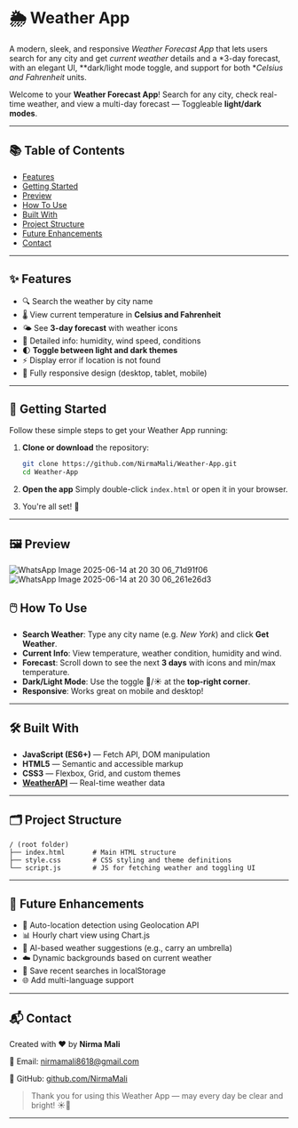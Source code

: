 # 🌦 Weather App
A modern, sleek, and responsive *Weather Forecast App* that lets users search for any city and get *current weather* details and a *3-day forecast, with an elegant UI, **dark/light mode toggle, and support for both **Celsius and Fahrenheit* units.

Welcome to your **Weather Forecast App**!
Search for any city, check real-time weather, and view a multi-day forecast —  Toggleable **light/dark modes**.

---

## 📚 Table of Contents

* [Features](#features)
* [Getting Started](#getting-started)
* [Preview](#preview)
* [How To Use](#how-to-use)
* [Built With](#built-with)
* [Project Structure](#project-structure)
* [Future Enhancements](#future-enhancements)
* [Contact](#contact)

---

## ✨ Features

* 🔍 Search the weather by city name
* 🌡️ View current temperature in **Celsius and Fahrenheit**
* 🌤️ See **3-day forecast** with weather icons
* 📅 Detailed info: humidity, wind speed, conditions
* 🌓 **Toggle between light and dark themes** 
* ⚡ Display error if location is not found
* 📱 Fully responsive design (desktop, tablet, mobile)

---

## 🚀 Getting Started

Follow these simple steps to get your Weather App running:

1. **Clone or download** the repository:

   ```bash
   git clone https://github.com/NirmaMali/Weather-App.git
   cd Weather-App
   ```

2. **Open the app**
   Simply double-click `index.html` or open it in your browser.

3. You're all set! 🌈

---
## 🖼 Preview
![WhatsApp Image 2025-06-14 at 20 30 06_71d91f06](https://github.com/user-attachments/assets/6492c020-134e-4ffb-b8d0-e7224570b754)
![WhatsApp Image 2025-06-14 at 20 30 06_261e26d3](https://github.com/user-attachments/assets/ef286448-3e5d-4d89-8ee3-23e0e7e0930e)


## 🖱️ How To Use

* **Search Weather**: Type any city name (e.g. *New York*) and click **Get Weather**.
* **Current Info**: View temperature, weather condition, humidity and wind.
* **Forecast**: Scroll down to see the next **3 days** with icons and min/max temperature.
* **Dark/Light Mode**: Use the toggle 🌙/☀️ at the **top-right corner**.
* **Responsive**: Works great on mobile and desktop!

---

## 🛠️ Built With

* **JavaScript (ES6+)** — Fetch API, DOM manipulation
* **HTML5** — Semantic and accessible markup
* **CSS3** — Flexbox, Grid, and custom themes
* **[WeatherAPI](https://www.weatherapi.com/)** — Real-time weather data

---

## 🗂️ Project Structure

```
/ (root folder)
├── index.html       # Main HTML structure
├── style.css        # CSS styling and theme definitions
└── script.js        # JS for fetching weather and toggling UI
```

---

## 🔮 Future Enhancements

* 📍 Auto-location detection using Geolocation API
* 📊 Hourly chart view using Chart.js
* 🧠 AI-based weather suggestions (e.g., carry an umbrella)
* ☁️ Dynamic backgrounds based on current weather
* 💾 Save recent searches in localStorage
* 🌐 Add multi-language support

---

## 📬 Contact

Created with ❤️ by **Nirma Mali**

📧 Email: [nirmamali8618@gmail.com](mailto:nirmamali8618@gmail.com)

🔗 GitHub: [github.com/NirmaMali](https://github.com/NirmaMali)

> Thank you for using this Weather App — may every day be clear and bright! ☀️🌈

---

